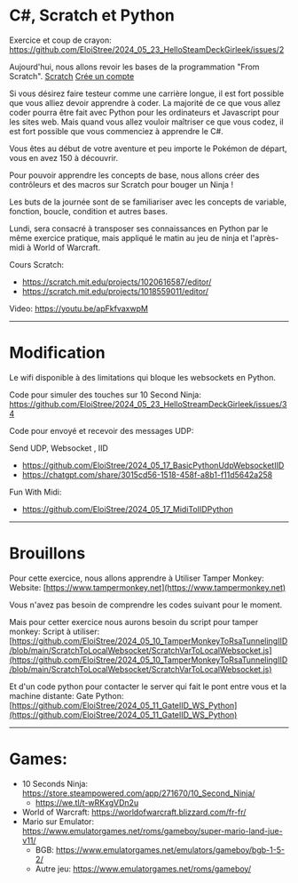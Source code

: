 # C#, Scratch et Python
Exercice et coup de crayon: https://github.com/EloiStree/2024_05_23_HelloSteamDeckGirleek/issues/2

Aujourd'hui, nous allons revoir les bases de la programmation "From Scratch". [Scratch](https://scratch.mit.edu) [Crée un compte](https://scratch.mit.edu/join)

Si vous désirez faire testeur comme une carrière longue, il est fort possible que vous alliez devoir apprendre à coder. La majorité de ce que vous allez coder pourra être fait avec Python pour les ordinateurs et Javascript pour les sites web. Mais quand vous allez vouloir maîtriser ce que vous codez, il est fort possible que vous commenciez à apprendre le C#.

Vous êtes au début de votre aventure et peu importe le Pokémon de départ, vous en avez 150 à découvrir.

Pour pouvoir apprendre les concepts de base, nous allons créer des contrôleurs et des macros sur Scratch pour bouger un Ninja !

Les buts de la journée sont de se familiariser avec les concepts de variable, fonction, boucle, condition et autres bases.

Lundi, sera consacré à transposer ses connaissances en Python par le même exercice pratique, mais appliqué le matin au jeu de ninja et l'après-midi à World of Warcraft.

Cours Scratch: 
- https://scratch.mit.edu/projects/1020616587/editor/
- https://scratch.mit.edu/projects/1018559011/editor/

Video: https://youtu.be/apFkfvaxwpM

  

-------------

# Modification

Le wifi disponible à des limitations qui bloque les websockets en Python.

Code pour simuler des touches sur 10 Second Ninja: https://github.com/EloiStree/2024_05_23_HelloStreamDeckGirleek/issues/34

Code pour envoyé et recevoir des messages UDP:


Send UDP, Websocket , IID
- https://github.com/EloiStree/2024_05_17_BasicPythonUdpWebsocketIID
- https://chatgpt.com/share/3015cd56-1518-458f-a8b1-f11d5642a258

Fun With Midi:
- https://github.com/EloiStree/2024_05_17_MidiToIIDPython


-------------

# Brouillons

Pour cette exercice, nous allons apprendre à Utiliser Tamper Monkey:
Website: [https://www.tampermonkey.net](https://www.tampermonkey.net)

Vous n'avez pas besoin de comprendre les codes suivant pour le moment.

Mais pour cetter exercice nous aurons besoin du script pour tamper monkey:
Script à utiliser: [https://github.com/EloiStree/2024_05_10_TamperMonkeyToRsaTunnelingIID/blob/main/ScratchToLocalWebsocket/ScratchVarToLocalWebsocket.js](https://github.com/EloiStree/2024_05_10_TamperMonkeyToRsaTunnelingIID/blob/main/ScratchToLocalWebsocket/ScratchVarToLocalWebsocket.js)

Et d'un code python pour contacter le server qui fait le pont entre vous et la machine distante:
Gate Python: [https://github.com/EloiStree/2024_05_11_GateIID_WS_Python](https://github.com/EloiStree/2024_05_11_GateIID_WS_Python)



-------------

# Games: 
- 10 Seconds Ninja: https://store.steampowered.com/app/271670/10_Second_Ninja/
  - https://we.tl/t-wRKxgVDn2u
- World of Warcraft: https://worldofwarcraft.blizzard.com/fr-fr/
- Mario sur Emulator: https://www.emulatorgames.net/roms/gameboy/super-mario-land-jue-v11/
  - BGB: https://www.emulatorgames.net/emulators/gameboy/bgb-1-5-2/ 
  - Autre jeu: https://www.emulatorgames.net/roms/gameboy/
